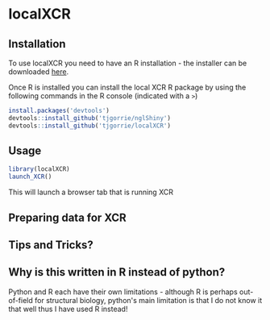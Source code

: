 # localXCR

## Installation

To use localXCR you need to have an R installation - the installer can be downloaded [here](https://cloud.r-project.org).

Once R is installed you can install the local XCR R package by using the following commands in the R console (indicated with a `>`)

```R
install.packages('devtools')
devtools::install_github('tjgorrie/nglShiny')
devtools::install_github('tjgorrie/localXCR')
```

## Usage

```R
library(localXCR)
launch_XCR()
```

This will launch a browser tab that is running XCR

## Preparing data for XCR

## Tips and Tricks?

## Why is this written in R instead of python?

Python and R each have their own limitations - although R is perhaps out-of-field for structural biology, python's main limitation is that I do not know it that well thus I have used R instead!
